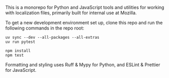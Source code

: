 This is a monorepo for Python and JavaScript tools and utilities for working with localization files,
primarily built for internal use at Mozilla.

To get a new development environment set up,
clone this repo and run the following commands in the repo root:

```
uv sync --dev --all-packages --all-extras
uv run pytest

npm install
npm test
```

Formatting and styling uses Ruff & Mypy for Python,
and ESLint & Prettier for JavaScript.
